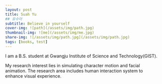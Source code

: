 ```yaml
---
layout: post
title: Suah Yu
## 유수아
subtitle: Believe in yourself
cover-img: ![path](/assets/img/path.jpg)
thumbnail-img: ![me](/assets/img/me.jpg)
share-img: ![/assets/img/path.jpg](/assets/img/path.jpg)
tags: [books, test]
---
```


I am a B.S. student at Gwangju Institute of Science and Technology(GIST). 

My research interest lies in simulating character motion and facial animation. The research area includes human interaction system to enhance visual experience.


